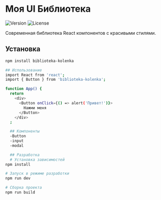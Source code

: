 # Моя UI Библиотека

![Version](https://img.shields.io/npm/v/biblioteka-kolenka)
![License](https://img.shields.io/npm/l/biblioteka-kolenka)

Современная библиотека React компонентов с красивыми стилями.

## Установка

```bash
npm install biblioteka-kolenka

## Использование
import React from 'react';
import { Button } from 'biblioteka-kolenka';

function App() {
  return 
    <div>
      <Button onClick={() => alert('Привет!')}>
        Нажми меня
      </Button>
    </div>
  ;

  ## Компоненты
  -Button
  -input
  -modal

  ## Разработка
  # Установка зависимостей
npm install

# Запуск в режиме разработки
npm run dev

# Сборка проекта
npm run build
